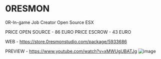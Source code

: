 # 0RESMON
0R-In-game Job Creator Open Source ESX

PRICE OPEN SOURCE - 86 EURO 
PRICE ESCROW - 43 EURO

WEB - https://store.0resmonstudio.com/package/5933686

PREVIEW - https://www.youtube.com/watch?v=xMWUgUBATJg
![image](https://github.com/user-attachments/assets/bd03064b-7088-40bf-b7c9-ca098405031e)

